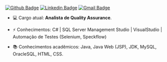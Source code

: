 [![Github Badge](https://img.shields.io/badge/-MicaelTrivelato-000?style=flat-square&logo=Github&logoColor=white&link=https://github.com/GuScarpim)](https://github.com/micaelTrivelato)
[![Linkedin Badge](https://img.shields.io/badge/-MicaelTrivelato-blue?style=flat-square&logo=Linkedin&logoColor=white&link=https://www.linkedin.com/in/micael-trivelato-bressani-hyppolito-397783169/)](https://www.linkedin.com/in/micael-trivelato-bressani-hyppolito-397783169/)
[![Gmail Badge](https://img.shields.io/badge/-micaeltrivelato1@gmail.com-c14438?style=flat-square&logo=Gmail&logoColor=white&link=mailto:micaeltrivelato1@gmail.com)](mailto:micaeltrivelato1@gmail.com)
<br>
-  💻 Cargo atual: <b>Analista de Quality Assurance</b>.

-  ⚡ Conhecimentos: C# | SQL Server Management Studio | VisualStudio | Automação de Testes (Selenium, Speckflow)

-  :books: Conhecimentos acadêmicos: Java, Java Web (JSP), JDK, MySQL, OracleSQL, HTML, CSS.

<!--
*GuScarpim/GusCarpim* is a ✨ special ✨ repository because its `README.md` (this file) appears on your GitHub profile.

Here are some ideas to get you started:

- 🔭 I’m currently working on ...
- 🌱 I’m currently learning ...
- 👯 I’m looking to collaborate on ...
- 🤔 I’m looking for help with ...
- 💬 Ask me about ...
- 📫 How to reach me: ...
- 😄 Pronouns: ...
- ⚡ Fun fact: ...
-->
